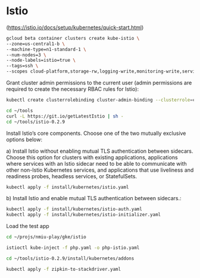 # Istio

(https://istio.io/docs/setup/kubernetes/quick-start.html)

```sh
gcloud beta container clusters create kube-istio \
--zone=us-central1-b \
--machine-type=n1-standard-1 \
--num-nodes=3 \
--node-labels=istio=true \
--tags=ssh \
--scopes cloud-platform,storage-rw,logging-write,monitoring-write,service-control,service-management
```

Grant cluster admin permissions to the current user (admin permissions are required to create the necessary RBAC rules for Istio):

```sh
kubectl create clusterrolebinding cluster-admin-binding --clusterrole=cluster-admin --user=$(gcloud config get-value core/account)
```

```sh
cd ~/tools
curl -L https://git.io/getLatestIstio | sh -
cd ~/tools/istio-0.2.9
```

Install Istio’s core components. Choose one of the two mutually exclusive options below:

a) Install Istio without enabling mutual TLS authentication between sidecars. Choose this option for clusters with existing applications, applications where services with an Istio sidecar need to be able to communicate with other non-Istio Kubernetes services, and applications that use liveliness and readiness probes, headless services, or StatefulSets.

```sh
kubectl apply -f install/kubernetes/istio.yaml
```

b) Install Istio and enable mutual TLS authentication between sidecars.:

```sh
kubectl apply -f install/kubernetes/istio-auth.yaml
kubectl apply -f install/kubernetes/istio-initializer.yaml
```

Load the test app

```sh
cd ~/projs/nmiu-play/gke/istio

istioctl kube-inject -f php.yaml -o php-istio.yaml

cd ~/tools/istio-0.2.9/install/kubernetes/addons

kubectl apply -f zipkin-to-stackdriver.yaml
```
